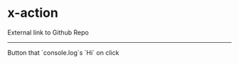 # x-action

<Story>
  <XAction
    href="http://github.com/kumahq/kuma-gui"
  >
    External link to Github Repo
  </XAction>
  <hr />
  <XAction
    @click="() => console.log('Hi')"
  >
    Button that `console.log`s `Hi` on click
  </XAction>
</Story>
